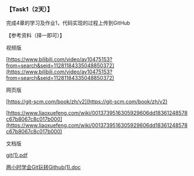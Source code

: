 ### 【Task1（2天）】
完成4章的学习及作业1，代码实现的过程上传到GitHub

【参考资料（择一即可）】

视频版

[https://www.bilibili.com/video/av10475153?from=search&seid=11281184335048850372](https://www.bilibili.com/video/av10475153?from=search&seid=11281184335048850372)

网页版

[https://git-scm.com/book/zh/v2](https://git-scm.com/book/zh/v2)

[https://www.liaoxuefeng.com/wiki/0013739516305929606dd18361248578c67b8067c8c017b000](https://www.liaoxuefeng.com/wiki/0013739516305929606dd18361248578c67b8067c8c017b000)

文档版

[git(1).pdf](https://uploader.shimo.im/f/WuXfgqcdB0I0lXlw.pdf)



[两小时学会Git玩转Github(1).doc](https://uploader.shimo.im/f/Noa5u0K4qCkqubTI.doc)

